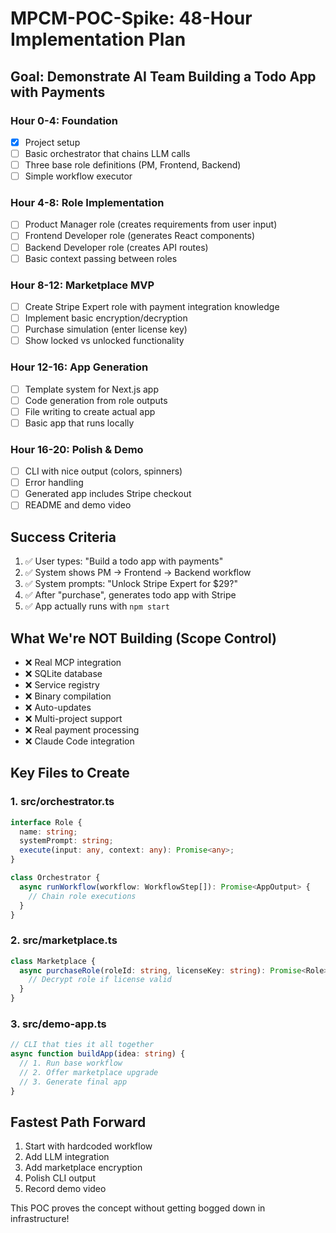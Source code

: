 # MPCM-POC-Spike: 48-Hour Implementation Plan

## Goal: Demonstrate AI Team Building a Todo App with Payments

### Hour 0-4: Foundation
- [x] Project setup
- [ ] Basic orchestrator that chains LLM calls
- [ ] Three base role definitions (PM, Frontend, Backend)
- [ ] Simple workflow executor

### Hour 4-8: Role Implementation
- [ ] Product Manager role (creates requirements from user input)
- [ ] Frontend Developer role (generates React components)
- [ ] Backend Developer role (creates API routes)
- [ ] Basic context passing between roles

### Hour 8-12: Marketplace MVP
- [ ] Create Stripe Expert role with payment integration knowledge
- [ ] Implement basic encryption/decryption
- [ ] Purchase simulation (enter license key)
- [ ] Show locked vs unlocked functionality

### Hour 12-16: App Generation
- [ ] Template system for Next.js app
- [ ] Code generation from role outputs
- [ ] File writing to create actual app
- [ ] Basic app that runs locally

### Hour 16-20: Polish & Demo
- [ ] CLI with nice output (colors, spinners)
- [ ] Error handling
- [ ] Generated app includes Stripe checkout
- [ ] README and demo video

## Success Criteria
1. ✅ User types: "Build a todo app with payments"
2. ✅ System shows PM → Frontend → Backend workflow
3. ✅ System prompts: "Unlock Stripe Expert for $29?"
4. ✅ After "purchase", generates todo app with Stripe
5. ✅ App actually runs with `npm start`

## What We're NOT Building (Scope Control)
- ❌ Real MCP integration
- ❌ SQLite database
- ❌ Service registry
- ❌ Binary compilation
- ❌ Auto-updates
- ❌ Multi-project support
- ❌ Real payment processing
- ❌ Claude Code integration

## Key Files to Create

### 1. src/orchestrator.ts
```typescript
interface Role {
  name: string;
  systemPrompt: string;
  execute(input: any, context: any): Promise<any>;
}

class Orchestrator {
  async runWorkflow(workflow: WorkflowStep[]): Promise<AppOutput> {
    // Chain role executions
  }
}
```

### 2. src/marketplace.ts
```typescript
class Marketplace {
  async purchaseRole(roleId: string, licenseKey: string): Promise<Role> {
    // Decrypt role if license valid
  }
}
```

### 3. src/demo-app.ts
```typescript
// CLI that ties it all together
async function buildApp(idea: string) {
  // 1. Run base workflow
  // 2. Offer marketplace upgrade
  // 3. Generate final app
}
```

## Fastest Path Forward
1. Start with hardcoded workflow
2. Add LLM integration
3. Add marketplace encryption
4. Polish CLI output
5. Record demo video

This POC proves the concept without getting bogged down in infrastructure!
